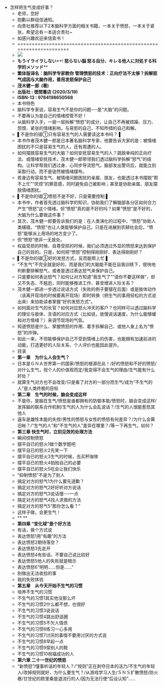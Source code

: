 - 怎样把生气变成好事？
    - 老师，您好
    - 抱歉以群组信通知。
    - 向贵社推荐以下2本脑科学方面的相关书籍，一本关于愤怒，一本关于紧张，希望总有一本适合贵社~
    - 如感兴趣欢迎来信索书！
    - ===================================================================
    - ![](mailmaster://webui/mailpart/4/3545/C92D3863%40D454B710.8F724860)
    - **もうイライラしない****! ****怒らない脳 怒る自分、キレる他人に対処する科学的メソッド******
    - **繁体版译名：脑科学专家教你 管理愤怒的技术：正向疗法不太够？拆解怒气成因与大脑作用，善用发怒保护自己**
    - **茂木健一郎  (著)**
    - **出版社 : 徳間書店 (2020/3/19)**
    - **ISBN-13 : 9784198650568**
    - 本书特色
    - 脑科学专家说，容易生气不是你的问题──是“大脑”的问题。
    - 不要再认为是自己的情绪控管不好！
    - 从脑科学入手，一层一层拆解“愤怒”的成分，让自己不再被烦躁、压力、怨恨、紧张的情绪影响，与易怒的自己、不知所措的自己和解。
    - ▌不是你的错①只有容易生气的人需要读这本书吗？ ▌
    - 本书作者茂木健一郎是日本著名脑科学专家，他要告诉大家的是：被情绪困扰的不只是容易生气的人，还有周遭的人。
    - 如何摆脱容易生气的大脑？如何安抚容易生气的人？跳脱单纯的正向疗法、或情绪安抚技术，茂木健一郎带领我们透过脑科学拆解“怒气”的结构。让科学帮我们透过身、心同步导流怒气。脑部发出警讯后，就能立刻采取行动，而不是徒然被情绪摆布。
    - 若身边有容易生气、被情绪问题困扰的亲属、朋友，也能透过本书摆脱“帮不上忙”“厌烦”的罪恶感，同时避免自己被影响；甚至是协助亲属、朋友摆脱情绪困扰。
    - ▌不是你的错②愤怒不是不好，只是需要控制 ▌
    - 本书中，作者首先透过脑科学的知识，协助我们了解脑部各分区如何合力产生“愤怒”这个情绪。但“愤怒”真的是不好的吗？如果“愤怒”是不好的，大脑为什么要做这件事？
    - 其次，茂木健一郎要告诉我们的是：在人类演化的过程中，“愤怒”协助人类捕猎，“愤怒”也让人类能够保护自己。只是在进展到农耕社会后，“愤怒”能够派上用场的地方变少了。
    - 但“愤怒”绝非一无是处。
    - 权益受损的时候、自尊受损的时候，我们必须透过外显的愤怒来达到保护自己的目的。只是，如何把“愤怒”控制得刚刚好、表达得刚刚好？
    - ▌不是你的错③好的发怒方式，反而能帮上忙 ▌
    - “不生气”不完全就是好的，而是我们的大脑能不能在自我训练下，很快地判断要排解怒气，或者是透过表达怒气来保护自己。
    - 只是要如何表达怒气？如何让对方知道“我生气了”“请你不要这样做”，却又不失态、不尴尬，同时能够推进工作、甚至增进人际关系？
    - 茂木健一郎进一步透过说话方式（失败的例子要摆在后面）或是肢体动作（该离开现场的时候要离开现场）即时转换（把生气的事用轻松的方式说出来）来协助读者掌握“好的发怒方式”。
    - 如何面对生气的长官？如何对应怒火冲天的客户？也同样可以透过脑科学的理论与肢体、言语的对应方式（比如说，放慢说话速度，为什么能够缓和对方情绪？）来调节现场的气氛。
    - 知道愤怒是什么、掌握愤怒的作用、着手拆解自己、或他人身上名为“愤怒”的炸弹。
    - 如此一来，不但能够保护自己不受到情绪上的伤害，也能拥有加速前进的动能，打造更好的人际关系、个人评价也能因此提升。
    - 目录
    - **第一章　为什么人会生气？**
    - 日本是ＧＮＡ世界第一的国家/愤怒的根源在此！/好的愤怒和不好的愤怒/对什么生气，视个人的价值观而定/我变得不会生气的理由/生气能有什么好处？
    - 就算生气对方也不会改变/只是看了对方的一部分而生气/成为“不生气的人”是人类终极的目标
    - **第二章　生气的时候，脑会变成这样**
    - 不是你，是脑在生气/愤怒是谁都拥有的防御本能/愤怒时，脑会变成这样/发挥脑的联系合作机制/生气的人为什么会乱说话？/生气的人很能惹怒其他人
    - 逼车是雄性本能的失控/男性的愤怒与女性的愤怒有何差异？/为什么会算旧帐？/“生气的人”和“不生气的人”差异在哪里？/等一下再生气，如何？
    - **第三章 快生气时，立刻见效的处理方法**
    - 瞬间控制愤怒
    - 摆平自已的怒火1做个数学题吧
    - 摆平自已的怒火2先笑一下
    - 摆平自已的怒火3生气的时候，去买杯咖啡
    - 摆平自已的怒火4拍拍自己的必要
    - 摆平自已的怒火5吃会让我们快乐
    - “抑制愤怒”不是为了别人
    - 搞定对方的怒气1为什么要先道歉？
    - 搞定对方的怒气2好好听对方说话
    - 搞定对方的怒气3说话慢──一点
    - 搞定对方的怒气4找人求救的方法
    - 搞定对方的怒气5“那你怎么看？”
    - 这样子做，会更生气！
    - ** **
    - **第四章 “变化球”是个好方法**
    - 有话，换个方式说
    - 表达愤怒1用“有趣”的方法
    - 表达愤怒2期待落空？
    - 表达愤怒3先走开
    - 表达愤怒4有些话，不要自己说比较好
    - 表达愤怒5他人的失败就是暗示
    - 表达愤怒6“明明……但是……”
    - 别做出无法收拾的事
    - 我的失败体验
    - **第五章　从今天开始不生气的习惯**
    - 培养不生气的习惯
    - 不生气的习惯1其实他没那么坏
    - 不生气的习惯2什么都不想，也很好
    - 不生气的习惯3说说话
    - 不生气的习惯4跳出舒适圈
    - 不生气的习惯5不欠人情债
    - 不生气的习惯6练习一心多用
    - 不生气的习惯7讨厌的事情不要用讨厌的方式说
    - 不生气的习惯8早起一点
    - 不生气的习惯9穿别人的鞋
    - 不生气的习惯10祝福成功的人
    - **第六章 二十一世纪的愤怒**
    - “新愤怒”/懂事听话的年轻人？/“规则”正在剥夺日本的活力/不生气的年轻人/改掉规则就好，为什么要生气？/从游戏学习人生/ＳＮＳ扩散愤怒/防火巷/廿世纪的欧里桑是退流行的人/因为无法行使“后设认知”……
